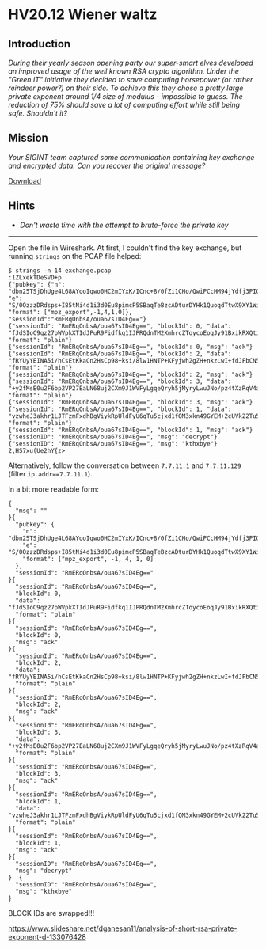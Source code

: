 # HV20.12 Wiener waltz

## Introduction
_During their yearly season opening party our super-smart elves developed an improved usage of the well known RSA crypto algorithm. Under the "Green IT" initiative they decided to save computing horsepower (or rather reindeer power?) on their side. To achieve this they chose a pretty large private exponent around 1/4 size of modulus - impossible to guess. The reduction of 75% should save a lot of computing effort while still being safe. Shouldn't it?_

## Mission
_Your SIGINT team captured some communication containing key exchange and encrypted data. Can you recover the original message?_

[Download](exchange.pcap)

## Hints
- _Don't waste time with the attempt to brute-force the private key_

---

Open the file in Wireshark. At first, I couldn't find the key exchange, but running
`strings` on the PCAP file helped:
```
$ strings -n 14 exchange.pcap
:1ZLxekTDeSVD+p
{"pubkey": {"n": "dbn25TSjDhUge4L68AYooIqwo0HC2mIYxK/ICnc+8/0fZi1CHo/QwiPCcHM94jYdfj3PIQFTri9j/za3oO+3gVK39bj2O9OekGPG2M1GtN0Sp+ltellLl1oV+TBpgGyDt8vcCAR1B6shOJbjPAFqL8iTaW1C4KyGDVQhQrfkXtAdYv3ZaHcV8tC4ztgA4euP9o1q+kZux0fTv31kJSE7K1iJDpGfy1HiJ5gOX5T9fEyzSR0kA3sk3a35qTuUU1OWkH5MqysLVKZXiGcStNErlaggvJb6oKkx1dr9nYbqFxaQHev0EFX4EVfPqQzEzesa9ZAZTtxbwgcV9ZmTp25MZg==", "e": "S/0OzzzDRdsps+I85tNi4d1i3d0Eu8pimcP5SBaqTeBzcADturDYHk1QuoqdTtwX9XY1Wii6AnySpEQ9eUEETYQkTRpq9rBggIkmuFnLygujFT+SI3Z+HLDfMWlBxaPW3Exo5Yqqrzdx4Zze1dqFNC5jJRVEJByd7c6+wqiTnS4dR77mnFaPHt/9IuMhigVisptxPLJ+g9QX4ZJX8ucU6GPSVzzTmwlDIjaenh7L0bC1Uq/euTDUJjzNWnMpHLHnSz2vgxLg4Ztwi91dOpO7KjvdZQ7++nlHRE6zlMHTsnPFSwLwG1ZxnGVdFnuMjEbPA3dcTe54LxOSb2cvZKDZqA==", "format": ["mpz_export",-1,4,1,0]}, "sessionId":"RmERqOnbsA/oua67sID4Eg=="}
{"sessionId": "RmERqOnbsA/oua67sID4Eg==", "blockId": 0, "data": "fJdSIoC9qz27pWVpkXTIdJPuR9Fidfkq1IJPRQdnTM2XmhrcZToycoEoqJy91BxikRXQtioFKbS7Eun7oVS0yw==", "format": "plain"}
{"sessionId": "RmERqOnbsA/oua67sID4Eg==", "blockId": 0, "msg": "ack"}
{"sessionId": "RmERqOnbsA/oua67sID4Eg==", "blockId": 2, "data": "fRYUyYEINA5i/hCsEtKkaCn2HsCp98+ksi/8lw1HNTP+KFyjwh2gZH+nkzLwI+fdJFbCN5iwFFXo+OzgcEMFqw==", "format": "plain"}
{"sessionId": "RmERqOnbsA/oua67sID4Eg==", "blockId": 2, "msg": "ack"}
{"sessionId": "RmERqOnbsA/oua67sID4Eg==", "blockId": 3, "data": "+y2fMsE0u2F6bp2VP27EaLN68uj2CXm9J1WVFyLgqeQryh5jMyryLwuJNo/pz4tXzRqV4a8gM0JGdjvF84mf+w==", "format": "plain"}
{"sessionId": "RmERqOnbsA/oua67sID4Eg==", "blockId": 3, "msg": "ack"}
{"sessionId": "RmERqOnbsA/oua67sID4Eg==", "blockId": 1, "data": "vzwheJ3akhr1LJTFzmFxdhBgViykRpUldFyU6qTu5cjxd1fOM3xkn49GYEM+2cUVk22Tu5IsYDbzJ4/zSDfzKA==", "format": "plain"}
{"sessionId": "RmERqOnbsA/oua67sID4Eg==", "blockId": 1, "msg": "ack"}
{"sessionID": "RmERqOnbsA/oua67sID4Eg==", "msg": "decrypt"}
{"sessionID": "RmERqOnbsA/oua67sID4Eg==", "msg": "kthxbye"}
2,HS7xu(Ue2hY{z>
```

Alternatively, follow the conversation between `7.7.11.1` and `7.7.11.129` (filter `ip.addr==7.7.11.1`).

In a bit more readable form:
```
{
  "msg": ""
}{
  "pubkey": {
    "n": "dbn25TSjDhUge4L68AYooIqwo0HC2mIYxK/ICnc+8/0fZi1CHo/QwiPCcHM94jYdfj3PIQFTri9j/za3oO+3gVK39bj2O9OekGPG2M1GtN0Sp+ltellLl1oV+TBpgGyDt8vcCAR1B6shOJbjPAFqL8iTaW1C4KyGDVQhQrfkXtAdYv3ZaHcV8tC4ztgA4euP9o1q+kZux0fTv31kJSE7K1iJDpGfy1HiJ5gOX5T9fEyzSR0kA3sk3a35qTuUU1OWkH5MqysLVKZXiGcStNErlaggvJb6oKkx1dr9nYbqFxaQHev0EFX4EVfPqQzEzesa9ZAZTtxbwgcV9ZmTp25MZg==",
    "e": "S/0OzzzDRdsps+I85tNi4d1i3d0Eu8pimcP5SBaqTeBzcADturDYHk1QuoqdTtwX9XY1Wii6AnySpEQ9eUEETYQkTRpq9rBggIkmuFnLygujFT+SI3Z+HLDfMWlBxaPW3Exo5Yqqrzdx4Zze1dqFNC5jJRVEJByd7c6+wqiTnS4dR77mnFaPHt/9IuMhigVisptxPLJ+g9QX4ZJX8ucU6GPSVzzTmwlDIjaenh7L0bC1Uq/euTDUJjzNWnMpHLHnSz2vgxLg4Ztwi91dOpO7KjvdZQ7++nlHRE6zlMHTsnPFSwLwG1ZxnGVdFnuMjEbPA3dcTe54LxOSb2cvZKDZqA==",
    "format": ["mpz_export", -1, 4, 1, 0]
  },
  "sessionId": "RmERqOnbsA/oua67sID4Eg=="
}{
  "sessionId": "RmERqOnbsA/oua67sID4Eg==",
  "blockId": 0,
  "data": "fJdSIoC9qz27pWVpkXTIdJPuR9Fidfkq1IJPRQdnTM2XmhrcZToycoEoqJy91BxikRXQtioFKbS7Eun7oVS0yw==",
  "format": "plain"
}{
  "sessionId": "RmERqOnbsA/oua67sID4Eg==",
  "blockId": 0,
  "msg": "ack"
}{
  "sessionId": "RmERqOnbsA/oua67sID4Eg==",
  "blockId": 2,
  "data": "fRYUyYEINA5i/hCsEtKkaCn2HsCp98+ksi/8lw1HNTP+KFyjwh2gZH+nkzLwI+fdJFbCN5iwFFXo+OzgcEMFqw==",
  "format": "plain"
}{
  "sessionId": "RmERqOnbsA/oua67sID4Eg==",
  "blockId": 2,
  "msg": "ack"
}{
  "sessionId": "RmERqOnbsA/oua67sID4Eg==",
  "blockId": 3,
  "data": "+y2fMsE0u2F6bp2VP27EaLN68uj2CXm9J1WVFyLgqeQryh5jMyryLwuJNo/pz4tXzRqV4a8gM0JGdjvF84mf+w==",
  "format": "plain"
}{
  "sessionId": "RmERqOnbsA/oua67sID4Eg==",
  "blockId": 3,
  "msg": "ack"
}{
  "sessionId": "RmERqOnbsA/oua67sID4Eg==",
  "blockId": 1,
  "data": "vzwheJ3akhr1LJTFzmFxdhBgViykRpUldFyU6qTu5cjxd1fOM3xkn49GYEM+2cUVk22Tu5IsYDbzJ4/zSDfzKA==",
  "format": "plain"
}{
  "sessionId": "RmERqOnbsA/oua67sID4Eg==",
  "blockId": 1,
  "msg": "ack"
}{
  "sessionID": "RmERqOnbsA/oua67sID4Eg==",
  "msg": "decrypt"
}  {
  "sessionID": "RmERqOnbsA/oua67sID4Eg==",
  "msg": "kthxbye"
}          
```

BLOCK IDs are swapped!!!

 

https://www.slideshare.net/dganesan11/analysis-of-short-rsa-private-exponent-d-133076428
